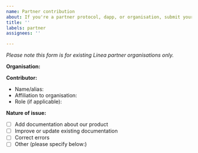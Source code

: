 ```yaml
---
name: Partner contribution
about: If you're a partner protocol, dapp, or organisation, submit your issue here
title: ''
labels: partner
assignees: ''

---
```


_Please note this form is for existing Linea partner organisations only._

**Organisation:**

**Contributor:**
- Name/alias:
- Affiliation to organisation: 
- Role (if applicable): 

**Nature of issue:**
- [ ] Add documentation about our product 
- [ ] Improve or update existing documentation
- [ ] Correct errors
- [ ] Other (please specify below:)

